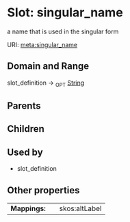
# Slot: singular_name


a name that is used in the singular form

URI: [meta:singular_name](https://w3id.org/biolink/biolinkml/meta/singular_name)


## Domain and Range

slot_definition ->  <sub>OPT</sub> [String](types/String.md)

## Parents


## Children


## Used by

 * slot_definition

## Other properties

|  |  |  |
| --- | --- | --- |
| **Mappings:** | | skos:altLabel |

